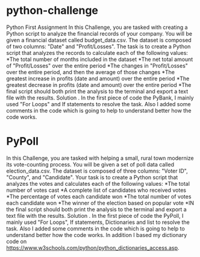 # python-challenge
Python First Assignment
In this Challenge, you are tasked with creating a Python script to analyze the financial records of your company. You will be given a financial dataset called budget_data.csv. The dataset is composed of two columns: "Date" and "Profit/Losses".
The task is to create a Python script that analyzes the records to calculate each of the following values:
*The total number of months included in the dataset
*The net total amount of "Profit/Losses" over the entire period
*The changes in "Profit/Losses" over the entire period, and then the average of those changes
*The greatest increase in profits (date and amount) over the entire period
*The greatest decrease in profits (date and amount) over the entire period
*The final script should both print the analysis to the terminal and export a text file with the results.
Solution .
In the first piece of code the PyBank, I mainly used "For Loops" and If statements to resolve the task. Also I added some comments in the code which is going to help to understand better how the code works.

# PyPoll
In this Challenge, you are tasked with helping a small, rural town modernize its vote-counting process.
You will be given a set of poll data called election_data.csv. The dataset is composed of three columns: "Voter ID", "County", and "Candidate". Your task is to create a Python script that analyzes the votes and calculates each of the following values:
*The total number of votes cast
*A complete list of candidates who received votes
*The percentage of votes each candidate won
*The total number of votes each candidate won
*The winner of the election based on popular vote
*IN the final script should both print the analysis to the terminal and export a text file with the results.
Solution .
In the first piece of code the PyPoll, I mainly used "For Loops", If statements, Dictionaries and list to resolve the task. Also I added some comments in the code which is going to help to understand better how the code works. In addition I based my dictionary code on https://www.w3schools.com/python/python_dictionaries_access.asp.
  
